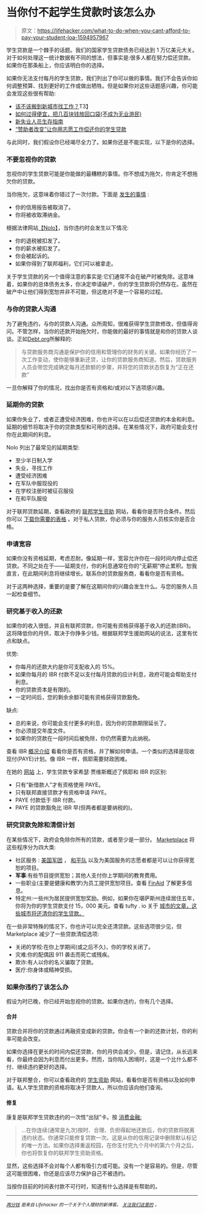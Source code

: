 # 当你付不起学生贷款时该怎么办

> 原文：<https://lifehacker.com/what-to-do-when-you-cant-afford-to-pay-your-student-loa-1594957967>

学生贷款是一个棘手的话题。我们的国家学生贷款债务已经达到 1 万亿美元大关。对于如何处理这一统计数据有不同的想法，但事实是:很多人都在努力偿还贷款。如果你在那条船上，你应该明白你的选择。



如果你无法支付每月的学生贷款，我们列出了你可以做的事情。我们不会告诉你如何调整预算、找到更好的工作或做出牺牲。但是如果你对这些话题感兴趣，你可能会发现这些很有帮助:

*   [该不该搬到新城市找工作？](http://lifehacker.com/should-i-move-to-a-new-city-to-look-for-a-job-1588074995)T3】
*   [如何过得便宜，把几百块钱放回口袋(不成为无业游民)](http://lifehacker.com/how-to-live-cheap-and-put-hundreds-of-dollars-back-in-y-5848151)
*   [新失业人员生存指南](http://lifehacker.com/a-survival-guide-for-the-newly-unemployed-1464047464)
*   [“赞助者改变”让你用志愿工作偿还你的学生贷款](http://twocents.lifehacker.com/sponsorchange-lets-you-pay-off-your-student-loan-with-v-1536075413)

与此同时，我们假设你已经竭尽全力了。如果你还是不能实现，以下是你的选择。

### 不要忽视你的贷款

忽视你的学生贷款可能是你能做的最糟糕的事情。你不想成为拖欠，你肯定不想拖欠你的贷款。

当你拖欠，这意味着你错过了一次付款。下面是 [发生的事情](http://lifehacker.com/how-one-late-student-loan-payment-affects-you-1326216867) :

*   你的信用报告被取消了。
*   你将被收取滞纳金。

根据法律网站[【Nolo】](http://www.nolo.com/legal-encyclopedia/default-student-loan-29859.html)，当你违约时会发生以下情况:

*   你的退税被扣发了。
*   你的薪水被扣发了。
*   你会被起诉的。
*   如果你得到了联邦福利，它们可以被拿走。

关于学生贷款的另一个值得注意的事实是:它们通常不会在破产时被免除。这意味着，如果你的总体债务太多，你决定申请破产，你的学生贷款将仍然存在。虽然在破产中让他们得到宽恕并非不可能，但这绝对不是一个容易的过程。

### 与你的贷款人沟通

为了避免违约，与你的贷款人沟通。众所周知，很难获得学生贷款修改，但值得询问。不管怎样，当你的还款开始拖欠时，你能做的最好的事情就是和你的贷款人谈谈。正如[Debt.org](http://www.debt.org/students/what-to-do-if-you-cant-pay-your-student-loans/)所解释的:

> 与贷款服务商沟通是保护你的信用和管理你的财务的关键。如果你经历了一次工作变动，使你能够重新还贷，让你的贷款服务商知道。然后，贷款服务人员会带您完成确定每月还款额的步骤，并将您的贷款状态恢复为“正在还款”

一旦你解释了你的情况，找出你是否有资格和/或对以下选项感兴趣。

### 延期你的贷款

如果你失业了，或者正遭受经济困难，你也许可以在以后偿还贷款的本金和利息。延期的细节将取决于你的贷款类型和可用的选择。在某些情况下，政府可能会支付你在此期间的利息。

Nolo 列出了最常见的延期类型:

*   至少半日制入学
*   失业，寻找工作
*   遭受经济困难
*   在军队中服现役的
*   在学校注册时被征召服役
*   在和平队服役

对于联邦贷款延期，查看政府的 [联邦学生资助](https://studentaid.ed.gov/repay-loans/deferment-forbearance#deferment-eligibility) 网站，看看你是否符合条件。然后你可以 [下载你需要的表格](http://www.igrad.com/articles/download-financial-aid-direct-loans-forms-deferments) 。对于私人贷款，你必须与你的服务人员核实你是否合格。

### 申请宽容

如果你没有资格延期，考虑忍耐。像延期一样，宽容允许你在一段时间内停止偿还贷款。不同之处在于——延期支付，你的利息通常在你的“无薪期”停止累积。恕我直言，在此期间利息将继续增长。联系你的贷款服务商，看看你是否有资格。

对于这两种选择，重要的是要了解在这期间你的兴趣会发生什么。与您的服务人员一起检查细节。

### 研究基于收入的还款

如果你的收入很低，并且有联邦贷款，你可能有资格获得基于收入的还款(IBR)。这将降低你的月供，取决于你挣多少钱。根据联邦学生援助网站的说法，这里有优点和缺点。

优势:

*   你每月的还款大约是你可支配收入的 15%。
*   如果你每月的 IBR 付款不足以支付每月贷款的应计利息，政府可能会帮助支付利息。
*   你的贷款资本是有限的。
*   一定时间后，您的剩余余额可能有资格获得贷款豁免。

缺点:

*   总的来说，你可能会支付更多的利息，因为你的贷款期限延长了。
*   你必须提交年度文件。
*   如果你的贷款在一段时间后被免除，你仍然需要为此纳税。

查看 IBR [概况介绍](https://studentaid.ed.gov/sites/default/files/income-based-repayment.pdf) 看看你是否有资格，并了解如何申请。一个类似的选择是现收现付(PAYE)计划。像 IBR 一样，佩耶需要财政困难。

在她的 [网站](http://askheatherjarvis.com/blog/pay-as-you-earn-hotter-than-IBR) 上，学生贷款专家希瑟·贾维斯概述了佩耶和 IBR 的区别:

*   只有“新借款人”才有资格使用 PAYE。
*   只有联邦直接贷款才有资格申请 PAYE。
*   PAYE 付款低于 IBR 付款。
*   PAYE 的贷款豁免比 IBR 早(但两者都是要纳税的)。

### 研究贷款免除和清偿计划

在某些情况下，政府会免除你所有的贷款，或者至少是一部分。 [Marketplace](http://www.marketplace.org/topics/your-money/numbers/how-get-rid-your-student-loans-without-paying) 将这些程序分为四大类:

*   社区服务 : [美国军团](http://www.nationalservice.gov/programs/americorps/segal-americorps-education-award) ， [和平队](http://www.peacecorps.gov/volunteer/learn/whyvol/finben/instructions/) 以及为美国服务的志愿者都是可以让你获得宽恕的项目。
*   **军事**:有些节目提供宽恕；其他人支付你上学期间的教育费用。
*   一些职业(主要是健康和教学)为员工提供宽恕项目。查看 [FinAid](http://www.finaid.org/loans/forgiveness.phtml) 了解更多信息。
*   特定州:一些州为居民提供宽恕奖励。例如，如果你在堪萨斯州连续居住五年，你将为你的学生贷款支付 15，000 美元。查看 tufty . io 关于 [城市的文章，这些城市将还清你的学生贷款。](http://www.tuition.io/blog/2013/01/which-city-will-pay-off-your-student-loans/)

在一些非常特殊的情况下，你也许可以完全还清贷款。这些选项很少见，但 Marketplace 减少了一些贷款清偿选项:

*   关闭的学校:在你上学期间(或之后不久)，你的学校关闭了。
*   灾难:你的配偶因 911 袭击而死亡或残疾。
*   欺诈:有人以你的名义骗取了贷款。
*   医疗:你身体或精神受损。

### 如果你违约了该怎么办

假设为时已晚，你已经开始忽视你的贷款。如果你违约，你有几个选择。

#### 合并

贷款合并将你的贷款通过再融资变成新的贷款。你会有一个新的还款计划，你的利率可能会改变。

如果你选择在更长的时间内偿还贷款，你的月供会减少。但是，请记住，从长远来看，你最终会因为利息而付出更多。然而，当你陷入困境时，这是一个比什么都不付、继续违约更好的选择。

对于联邦整合，你可以查看政府的 [学生资助](https://studentaid.ed.gov/repay-loans/consolidation#how-apply) 网站，看看你是否有资格以及如何申请。私人学生贷款的资格将取决于贷款人，所以你应该向他们查询。

#### 修复

康复是联邦学生贷款违约的一次性“出狱”卡。按 [消费金融:](https://www.alltuition.com/library/student-loan-repayment/default-and-delinquency/student-loan-rehabilitation/)

> ...在你连续(通常是九次)按时、合理、负担得起地还款后，你的贷款将脱离违约状态。你通常只能修复贷款一次。这是从你的信用记录中删除默认标记的唯一方法。如果你选择重返校园，在你支付完九个月中的第六个月之后，你也将恢复你的联邦学生资助资格。

显然，这些选择不会对每个人都有吸引力或可能。没有一个是容易的。但是，尽管这可能很困难，你还是应该尽力保护自己不被违约。

当按你目前的时间表付款不可行时，知道有什么选择是有帮助的。

* * *

[<small>*两分钱*</small>](http://twocents.lifehacker.com/) <small>*是来自 Lifehacker 的一个关于个人理财的新博客。*</small> [<small>*关注我们这里的*</small>](https://twitter.com/TwoCentsLH) <small>*。*</small>